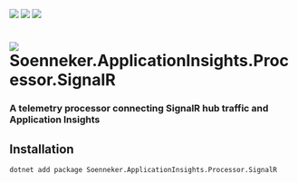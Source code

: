 [![](https://img.shields.io/nuget/v/soenneker.applicationinsights.processor.signalr.svg?style=for-the-badge)](https://www.nuget.org/packages/soenneker.applicationinsights.processor.signalr/)
[![](https://img.shields.io/github/actions/workflow/status/soenneker/soenneker.applicationinsights.processor.signalr/publish-package.yml?style=for-the-badge)](https://github.com/soenneker/soenneker.applicationinsights.processor.signalr/actions/workflows/publish-package.yml)
[![](https://img.shields.io/nuget/dt/soenneker.applicationinsights.processor.signalr.svg?style=for-the-badge)](https://www.nuget.org/packages/soenneker.applicationinsights.processor.signalr/)

# ![](https://user-images.githubusercontent.com/4441470/224455560-91ed3ee7-f510-4041-a8d2-3fc093025112.png) Soenneker.ApplicationInsights.Processor.SignalR
### A telemetry processor connecting SignalR hub traffic and Application Insights

## Installation

```
dotnet add package Soenneker.ApplicationInsights.Processor.SignalR
```
